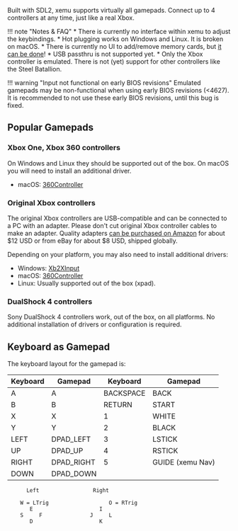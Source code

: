 Built with SDL2, xemu supports virtually all gamepads. Connect up to 4
controllers at any time, just like a real Xbox.

!!! note "Notes & FAQ"
    * There is currently no interface within xemu to adjust the keybindings.
    * Hot plugging works on Windows and Linux. It is broken on macOS.
    * There is currently no UI to add/remove memory cards, but [it can be done](xmus.md)!
    * USB passthru is not supported yet.
    * Only the Xbox controller is emulated. There is not (yet) support for other controllers like the Steel Batallion.

!!! warning "Input not functional on early BIOS revisions"
    Emulated gamepads may be non-functional when using early BIOS revisions
    (<4627). It is recommended to not use these early BIOS revisions,
    until this bug is fixed.


## Popular Gamepads

### Xbox One, Xbox 360 controllers

On Windows and Linux they should be supported out of the box. On macOS you will
need to install an additional driver.

* macOS: [360Controller](https://github.com/360Controller/360Controller)

### Original Xbox controllers

The original Xbox controllers are USB-compatible and can be connected to a PC
with an adapter. Please don't cut original Xbox controller cables to make an
adapter. Quality adapters [can be purchased on Amazon](https://www.amazon.com/Mcbazel-Replacement-Xbox-Controller-Adapter-Microsoft/dp/B000RT2868)
for about $12 USD or from eBay for about $8 USD, shipped globally.

Depending on your platform, you may also need to install additional drivers:

* Windows: [Xb2XInput](https://github.com/emoose/Xb2XInput)
* macOS: [360Controller](https://github.com/360Controller/360Controller)
* Linux: Usually supported out of the box (xpad).

### DualShock 4 controllers

Sony DualShock 4 controllers work, out of the box, on all platforms. No
additional installation of drivers or configuration is required.

## Keyboard as Gamepad

The keyboard layout for the gamepad is:

| Keyboard  | Gamepad       | Keyboard  | Gamepad       |
|-----------|---------------|-----------|---------------|
| A         | A             | BACKSPACE | BACK          |
| B         | B             | RETURN    | START         |
| X         | X             | 1         | WHITE         |
| Y         | Y             | 2         | BLACK         |
| LEFT      | DPAD_LEFT     | 3         | LSTICK        |
| UP        | DPAD_UP       | 4         | RSTICK        |
| RIGHT     | DPAD_RIGHT    | 5         | GUIDE (xemu Nav) |
| DOWN      | DPAD_DOWN     |           |               |

```
      Left                 Right

    W = LTrig                   O = RTrig
       E                     I
    S     F               J     L
       D                     K
```
